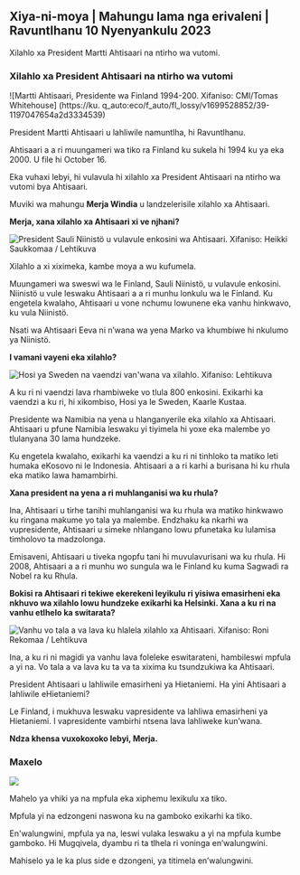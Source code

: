 ## Xiya-ni-moya \| Mahungu lama nga erivaleni \| Ravuntlhanu 10 Nyenyankulu 2023

Xilahlo xa President Martti Ahtisaari na ntirho wa vutomi.

### Xilahlo xa President Ahtisaari na ntirho wa vutomi

![Martti Ahtisaari, Presidente wa Finland 1994-200. Xifaniso: CMI/Tomas Whitehouse] (https://ku. q_auto:eco/f_auto/fl_lossy/v1699528852/39-1197047654a2d3334539)

President Martti Ahtisaari u lahliwile namuntlha, hi Ravuntlhanu.

Ahtisaari a a ri muungameri wa tiko ra Finland ku sukela hi 1994 ku ya eka 2000. U file hi October 16.

Eka vuhaxi lebyi, hi vulavula hi xilahlo xa President Ahtisaari na ntirho wa vutomi bya Ahtisaari.

Muviki wa mahungu **Merja Windia** u landzelerisile xilahlo xa Ahtisaari.

**Merja, xana xilahlo xa Ahtisaari xi ve njhani?**

![President Sauli Niinistö u vulavule enkosini wa Ahtisaari. Xifaniso: Heikki Saukkomaa / Lehtikuva](https://ku.q_auto:eco/f_auto/fl_lossy/v1699619473/39-1198810654e20fbae885)

Xilahlo a xi xiximeka, kambe moya a wu kufumela.

Muungameri wa sweswi wa le Finland, Sauli Niinistö, u vulavule enkosini. Niinistö u vule leswaku Ahtisaari a a ri munhu lonkulu wa le Finland. Ku engetela kwalaho, Ahtisaari u vone nchumu lowunene eka vanhu hinkwavo, ku vula Niinistö.

Nsati wa Ahtisaari Eeva ni n’wana wa yena Marko va khumbiwe hi nkulumo ya Niinistö.

**I vamani vayeni eka xilahlo?**

![Hosi ya Sweden na vaendzi van'wana va xilahlo. Xifaniso: Lehtikuva](https://swifaniso.cdn.yle.fi/xifaniso/kulayicha/c_crop,h_2880,w_5120,x_0,y_138/ar_1.777777777777777,c_fill,g_faces,h_675,w_1200/dpr_1.0/q_auto:eco/f_auto/fl_kulahlekeriwa/v1699627300/39-1199035654e40494d395)

A ku ri ni vaendzi lava rhambiweke vo tlula 800 enkosini. Exikarhi ka vaendzi a ku ri, hi xikombiso, Hosi ya le Sweden, Kaarle Kustaa.

Presidente wa Namibia na yena u hlanganyerile eka xilahlo xa Ahtisaari. Ahtisaari u pfune Namibia leswaku yi tiyimela hi yoxe eka malembe yo tlulanyana 30 lama hundzeke.

Ku engetela kwalaho, exikarhi ka vaendzi a ku ri ni tinhloko ta matiko leti humaka eKosovo ni le Indonesia. Ahtisaari a a ri karhi a burisana hi ku rhula eka matiko lawa hamambirhi.

**Xana president na yena a ri muhlanganisi wa ku rhula?**

Ina, Ahtisaari u tirhe tanihi muhlanganisi wa ku rhula wa matiko hinkwawo ku ringana makume yo tala ya malembe. Endzhaku ka nkarhi wa vupresidente, Ahtisaari u simeke nhlangano lowu pfunetaka ku lulamisa timholovo ta madzolonga.

Emisaveni, Ahtisaari u tiveka ngopfu tani hi muvulavurisani wa ku rhula. Hi 2008, Ahtisaari a a ri munhu wo sungula wa le Finland ku kuma Sagwadi ra Nobel ra ku Rhula.

**Bokisi ra Ahtisaari ri tekiwe ekerekeni leyikulu ri yisiwa emasirheni eka nkhuvo wa xilahlo lowu hundzeke exikarhi ka Helsinki. Xana a ku ri na vanhu etlhelo ka switarata?**

![Vanhu vo tala a va lava ku hlalela xilahlo xa Ahtisaari. Xifaniso: Roni Rekomaa / Lehtikuva](https://ku.q_auto:eco/f_auto/fl_lossy/v1699619608/39-1198819654e22ed1c931)

Ina, a ku ri ni magidi ya vanhu lava foleleke eswitarateni, hambileswi mpfula a yi na. Vo tala a va lava ku ta va ta xixima ku tsundzukiwa ka Ahtisaari.

President Ahtisaari u lahliwile emasirheni ya Hietaniemi. Ha yini Ahtisaari a lahliwile eHietaniemi?

Le Finland, i mukhuva leswaku vapresidente va lahliwa emasirheni ya Hietaniemi. I vapresidente vambirhi ntsena lava lahliweke kun’wana.

**Ndza khensa vuxokoxoko lebyi, Merja.**

### Maxelo

![](https://ku.f_auto/fl_kulahlekeriwa/v1699633281/39-1199138654e58651ee77)

Mahelo ya vhiki ya na mpfula eka xiphemu lexikulu xa tiko.

Mpfula yi na edzongeni naswona ku na gamboko exikarhi ka tiko.

En'walungwini, mpfula ya na, leswi vulaka leswaku a yi na mpfula kumbe gamboko. Hi Mugqivela, dyambu ri ta tlhela ri voninga en’walungwini.

Mahiselo ya le ka plus side e dzongeni, ya titimela en’walungwini.